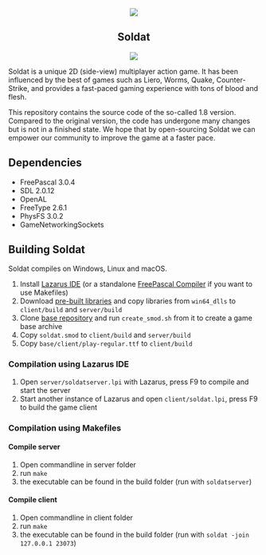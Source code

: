 <div align="center">
  <img src="https://i.imgur.com/HrYPYjh.png" />
  <h2>Soldat</h2>
  <a href="https://gather.soldat.pl/discord"><img src="https://img.shields.io/discord/234733999879094272.svg" /></a>
</div>

Soldat is a unique 2D (side-view) multiplayer action game. It has been influenced by the best of games such as Liero, Worms, Quake, Counter-Strike, and provides a fast-paced gaming experience with tons of blood and flesh.

This repository contains the source code of the so-called 1.8 version. Compared to the original version, the code has undergone many changes but is not in a finished state. We hope that by open-sourcing Soldat we can empower our community to improve the game at a faster pace.

## Dependencies

- FreePascal 3.0.4
- SDL 2.0.12
- OpenAL
- FreeType 2.6.1
- PhysFS 3.0.2
- GameNetworkingSockets

## Building Soldat

Soldat compiles on Windows, Linux and macOS.

1. Install [Lazarus IDE](https://www.lazarus-ide.org/) (or a standalone [FreePascal Compiler](https://freepascal.org) if you want to use Makefiles)
2. Download [pre-built libraries](https://github.com/Soldat/prebuilt-libs/archive/master.zip) and copy libraries from `win64_dlls` to `client/build` and `server/build`
3. Clone [base repository](https://github.com/soldat/base) and run `create_smod.sh` from it to create a game base archive
4. Copy `soldat.smod` to `client/build` and `server/build`
5. Copy `base/client/play-regular.ttf` to `client/build`

### Compilation using Lazarus IDE

1. Open `server/soldatserver.lpi` with Lazarus, press F9 to compile and start the server
2. Start another instance of Lazarus and open `client/soldat.lpi`, press F9 to build the game client

### Compilation using Makefiles

#### Compile server

1. Open commandline in server folder
2. run `make`
3. the executable can be found in the build folder (run with `soldatserver`)

#### Compile client

1. Open commandline in client folder
2. run `make`
3. the executable can be found in the build folder (run with `soldat -join 127.0.0.1 23073`)
